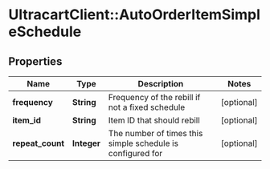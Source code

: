 # UltracartClient::AutoOrderItemSimpleSchedule

## Properties
Name | Type | Description | Notes
------------ | ------------- | ------------- | -------------
**frequency** | **String** | Frequency of the rebill if not a fixed schedule | [optional] 
**item_id** | **String** | Item ID that should rebill | [optional] 
**repeat_count** | **Integer** | The number of times this simple schedule is configured for | [optional] 


